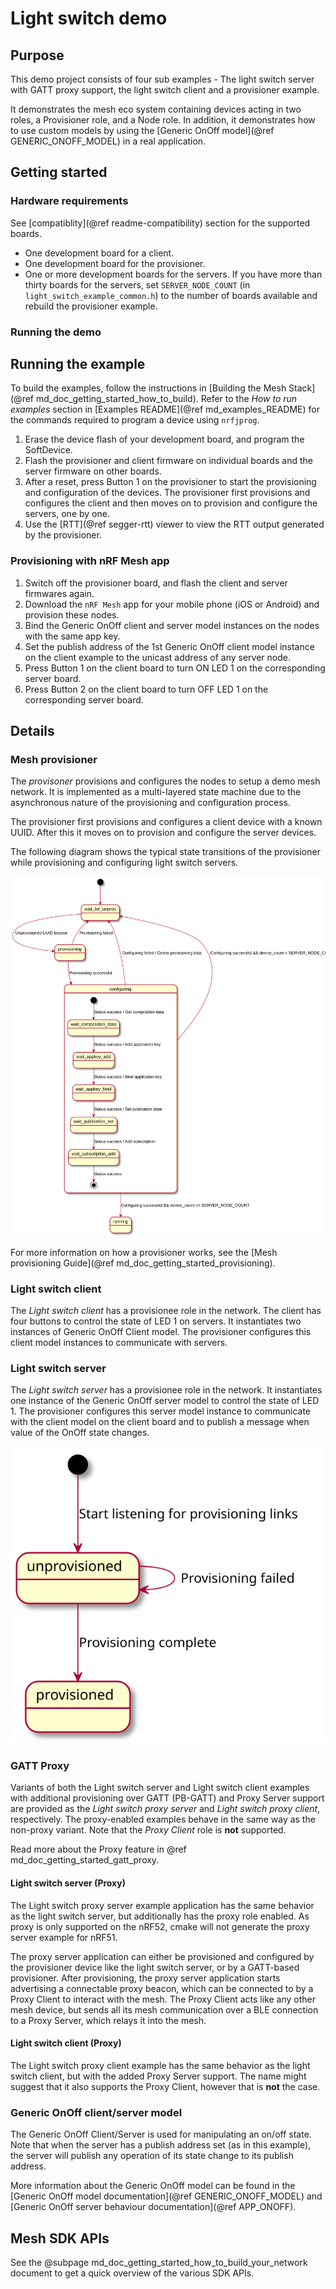# Light switch demo

## Purpose

This demo project consists of four sub examples - The light switch server with  GATT
proxy support, the light switch client and a provisioner example.

It demonstrates the mesh eco system containing devices acting in two roles, a Provisioner role, and
a Node role. In addition, it demonstrates how to use custom models by using
the [Generic OnOff model](@ref GENERIC_ONOFF_MODEL) in
a real application.


## Getting started

### Hardware requirements

See [compatiblity](@ref readme-compatibility) section for the supported boards.

- One development board for a client.
- One development board for the provisioner.
- One or more development boards for the servers.
  If you have more than thirty boards for the servers, set `SERVER_NODE_COUNT` (in `light_switch_example_common.h`)
  to the number of boards available and rebuild the provisioner example.

### Running the demo

## Running the example

To build the examples, follow the instructions in
[Building the Mesh Stack](@ref md_doc_getting_started_how_to_build). Refer to the *How to run examples*
section in [Examples README](@ref md_examples_README) for the commands required to program a
device using `nrfjprog`.

1. Erase the device flash of your development board, and program the SoftDevice.
2. Flash the provisioner and client firmware on individual boards and the server firmware on other boards.
3. After a reset, press Button 1 on the provisioner to start the provisioning and configuration of the
   devices. The provisioner first provisions and configures the client and then moves on to provision and configure the servers, one by one.
4. Use the [RTT](@ref segger-rtt) viewer to view the RTT output generated by the provisioner.


### Provisioning with nRF Mesh app

1. Switch off the provisioner board, and flash the client and server firmwares again.
2. Download the `nRF Mesh` app for your mobile phone (iOS or Android) and provision these nodes.
3. Bind the Generic OnOff client and server model instances on the nodes with the same app key.
4. Set the publish address of the 1st Generic OnOff client model instance on the client example to
the unicast address of any server node.
5. Press Button 1 on the client board to turn ON LED 1 on the corresponding server board.
6. Press Button 2 on the client board to turn OFF LED 1 on the corresponding server board.

## Details

### Mesh provisioner

The *provisoner* provisions and configures the nodes to setup a demo mesh network.
It is implemented as a multi-layered state machine due to the asynchronous nature of the provisioning and configuration process.

The provisioner first provisions and configures a client device with a known UUID.
After this it moves on to provision and configure the server devices.

The following diagram shows the typical state transitions of the provisioner while provisioning and configuring light switch servers.

![Light switch client state diagram](img/light_switch_client_state_diagram.svg "Light switch client state diagram")

For more information on how a provisioner works, see the [Mesh provisioning Guide](@ref md_doc_getting_started_provisioning).

### Light switch client


The *Light switch client* has a provisionee role in the network.
The client has four buttons to control the state of LED 1 on servers.
It instantiates two instances of Generic OnOff Client model.
The provisioner configures this client model instances to communicate with
servers.

### Light switch server

The *Light switch server* has a provisionee role in the network. It instantiates one instance
of the Generic OnOff server model to control the state of LED 1. The provisioner configures this
server model instance to communicate with the client model on the client board and to publish a message
when value of the OnOff state changes.

![State diagram for the Light switch server](img/light_switch_server_state_diagram.svg)

### GATT Proxy

Variants of both the Light switch server and Light switch client examples with additional
provisioning over GATT (PB-GATT) and Proxy Server support are provided as the *Light switch proxy
server* and *Light switch proxy client*, respectively. The proxy-enabled examples behave in the same
way as the non-proxy variant. Note that the *Proxy Client* role is **not** supported.

Read more about the Proxy feature in @ref md_doc_getting_started_gatt_proxy.

#### Light switch server (Proxy)

The Light switch proxy server example application has the same behavior as the light switch server, but
additionally has the proxy role enabled. As proxy is only supported on the nRF52, cmake will not
generate the proxy server example for nRF51.

The proxy server application can either be provisioned and configured by the provisioner device
like the light switch server, or by a GATT-based provisioner. After provisioning, the proxy server
application starts advertising a connectable proxy beacon, which can be connected to by a Proxy
Client to interact with the mesh. The Proxy Client acts like any other mesh device, but sends all
its mesh communication over a BLE connection to a Proxy Server, which relays it into the mesh.

#### Light switch client (Proxy)
The Light switch proxy client example has the same behavior as the light switch client, but
with the added Proxy Server support. The name might suggest that it also supports the Proxy Client,
however that is **not** the case.


### Generic OnOff client/server model

The Generic OnOff Client/Server is used for manipulating an
on/off state. Note that when the server has a publish address set (as in this example),
the server will publish any operation of its state change to its publish address.

More information about the Generic OnOff model can be found in the
[Generic OnOff model documentation](@ref GENERIC_ONOFF_MODEL)
and [Generic OnOff server behaviour documentation](@ref APP_ONOFF).

## Mesh SDK APIs

See the @subpage md_doc_getting_started_how_to_build_your_network
document to get a quick overview of the various SDK APIs.


